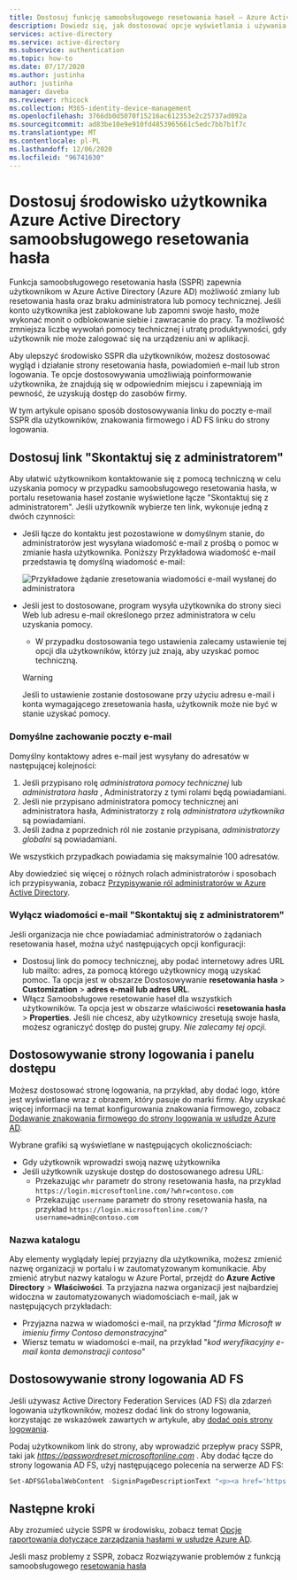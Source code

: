 ```yaml
---
title: Dostosuj funkcję samoobsługowego resetowania haseł — Azure Active Directory
description: Dowiedz się, jak dostosować opcje wyświetlania i używania użytkowników w usłudze Azure AD Samoobsługowe resetowanie hasła
services: active-directory
ms.service: active-directory
ms.subservice: authentication
ms.topic: how-to
ms.date: 07/17/2020
ms.author: justinha
author: justinha
manager: daveba
ms.reviewer: rhicock
ms.collection: M365-identity-device-management
ms.openlocfilehash: 3766db0d5070f15216ac612353e2c25737ad092a
ms.sourcegitcommit: ad83be10e9e910fd4853965661c5edc7bb7b1f7c
ms.translationtype: MT
ms.contentlocale: pl-PL
ms.lasthandoff: 12/06/2020
ms.locfileid: "96741630"
---
```

# <a name="customize-the-user-experience-for-azure-active-directory-self-service-password-reset"></a>Dostosuj środowisko użytkownika Azure Active Directory samoobsługowego resetowania hasła

Funkcja samoobsługowego resetowania hasła (SSPR) zapewnia użytkownikom w Azure Active Directory (Azure AD) możliwość zmiany lub resetowania hasła oraz braku administratora lub pomocy technicznej. Jeśli konto użytkownika jest zablokowane lub zapomni swoje hasło, może wykonać monit o odblokowanie siebie i zawracanie do pracy. Ta możliwość zmniejsza liczbę wywołań pomocy technicznej i utratę produktywności, gdy użytkownik nie może zalogować się na urządzeniu ani w aplikacji.

Aby ulepszyć środowisko SSPR dla użytkowników, możesz dostosować wygląd i działanie strony resetowania hasła, powiadomień e-mail lub stron logowania. Te opcje dostosowywania umożliwiają poinformowanie użytkownika, że znajdują się w odpowiednim miejscu i zapewniają im pewność, że uzyskują dostęp do zasobów firmy.
    
W tym artykule opisano sposób dostosowywania linku do poczty e-mail SSPR dla użytkowników, znakowania firmowego i AD FS linku do strony logowania.

## <a name="customize-the-contact-your-administrator-link"></a>Dostosuj link "Skontaktuj się z administratorem"

Aby ułatwić użytkownikom kontaktowanie się z pomocą techniczną w celu uzyskania pomocy w przypadku samoobsługowego resetowania hasła, w portalu resetowania haseł zostanie wyświetlone łącze "Skontaktuj się z administratorem". Jeśli użytkownik wybierze ten link, wykonuje jedną z dwóch czynności:

* Jeśli łącze do kontaktu jest pozostawione w domyślnym stanie, do administratorów jest wysyłana wiadomość e-mail z prośbą o pomoc w zmianie hasła użytkownika. Poniższy Przykładowa wiadomość e-mail przedstawia tę domyślną wiadomość e-mail:

    ![Przykładowe żądanie zresetowania wiadomości e-mail wysłanej do administratora](./media/howto-sspr-customization/sspr-contact-admin.png)

* Jeśli jest to dostosowane, program wysyła użytkownika do strony sieci Web lub adresu e-mail określonego przez administratora w celu uzyskania pomocy.
    * W przypadku dostosowania tego ustawienia zalecamy ustawienie tej opcji dla użytkowników, którzy już znają, aby uzyskać pomoc techniczną.

    > [!WARNING]
    > Jeśli to ustawienie zostanie dostosowane przy użyciu adresu e-mail i konta wymagającego zresetowania hasła, użytkownik może nie być w stanie uzyskać pomocy.

### <a name="default-email-behavior"></a>Domyślne zachowanie poczty e-mail

Domyślny kontaktowy adres e-mail jest wysyłany do adresatów w następującej kolejności:

1. Jeśli przypisano rolę *administratora pomocy technicznej* lub *administratora hasła* , Administratorzy z tymi rolami będą powiadamiani.
1. Jeśli nie przypisano administratora pomocy technicznej ani administratora hasła, Administratorzy z rolą *administratora użytkownika* są powiadamiani.
1. Jeśli żadna z poprzednich ról nie zostanie przypisana, *administratorzy globalni* są powiadamiani.

We wszystkich przypadkach powiadamia się maksymalnie 100 adresatów.

Aby dowiedzieć się więcej o różnych rolach administratorów i sposobach ich przypisywania, zobacz [Przypisywanie ról administratorów w Azure Active Directory](../roles/permissions-reference.md).

### <a name="disable-contact-your-administrator-emails"></a>Wyłącz wiadomości e-mail "Skontaktuj się z administratorem"

Jeśli organizacja nie chce powiadamiać administratorów o żądaniach resetowania haseł, można użyć następujących opcji konfiguracji:

* Dostosuj link do pomocy technicznej, aby podać internetowy adres URL lub mailto: adres, za pomocą którego użytkownicy mogą uzyskać pomoc. Ta opcja jest w obszarze Dostosowywanie **resetowania hasła**  >  **Customization**  >  **adres e-mail lub adres URL**.
* Włącz Samoobsługowe resetowanie haseł dla wszystkich użytkowników. Ta opcja jest w obszarze właściwości **resetowania hasła**  >  **Properties**. Jeśli nie chcesz, aby użytkownicy zresetują swoje hasła, możesz ograniczyć dostęp do pustej grupy. *Nie zalecamy tej opcji.*

## <a name="customize-the-sign-in-page-and-access-panel"></a>Dostosowywanie strony logowania i panelu dostępu

Możesz dostosować stronę logowania, na przykład, aby dodać logo, które jest wyświetlane wraz z obrazem, który pasuje do marki firmy. Aby uzyskać więcej informacji na temat konfigurowania znakowania firmowego, zobacz [Dodawanie znakowania firmowego do strony logowania w usłudze Azure AD](../fundamentals/customize-branding.md).

Wybrane grafiki są wyświetlane w następujących okolicznościach:

* Gdy użytkownik wprowadzi swoją nazwę użytkownika
* Jeśli użytkownik uzyskuje dostęp do dostosowanego adresu URL:
   * Przekazując `whr` parametr do strony resetowania hasła, na przykład `https://login.microsoftonline.com/?whr=contoso.com`
   * Przekazując `username` parametr do strony resetowania hasła, na przykład `https://login.microsoftonline.com/?username=admin@contoso.com`

### <a name="directory-name"></a>Nazwa katalogu

Aby elementy wyglądały lepiej przyjazny dla użytkownika, możesz zmienić nazwę organizacji w portalu i w zautomatyzowanym komunikacie. Aby zmienić atrybut nazwy katalogu w Azure Portal, przejdź do **Azure Active Directory**  >  **Właściwości**. Ta przyjazna nazwa organizacji jest najbardziej widoczna w zautomatyzowanych wiadomościach e-mail, jak w następujących przykładach:

* Przyjazna nazwa w wiadomości e-mail, na przykład "*firma Microsoft w imieniu firmy Contoso demonstracyjna*"
* Wiersz tematu w wiadomości e-mail, na przykład "*kod weryfikacyjny e-mail konta demonstracji contoso*"

## <a name="customize-the-ad-fs-sign-in-page"></a>Dostosowywanie strony logowania AD FS

Jeśli używasz Active Directory Federation Services (AD FS) dla zdarzeń logowania użytkowników, możesz dodać link do strony logowania, korzystając ze wskazówek zawartych w artykule, aby [dodać opis strony logowania](/windows-server/identity/ad-fs/operations/add-sign-in-page-description).

Podaj użytkownikom link do strony, aby wprowadzić przepływ pracy SSPR, taki jak *https://passwordreset.microsoftonline.com* . Aby dodać łącze do strony logowania AD FS, użyj następującego polecenia na serwerze AD FS:

``` powershell
Set-ADFSGlobalWebContent -SigninPageDescriptionText "<p><a href='https://passwordreset.microsoftonline.com' target='_blank'>Can't access your account?</a></p>"
```

## <a name="next-steps"></a>Następne kroki

Aby zrozumieć użycie SSPR w środowisku, zobacz temat [Opcje raportowania dotyczące zarządzania hasłami w usłudze Azure AD](howto-sspr-reporting.md).

Jeśli masz problemy z SSPR, zobacz Rozwiązywanie problemów z funkcją samoobsługowego [resetowania hasła](./troubleshoot-sspr.md)